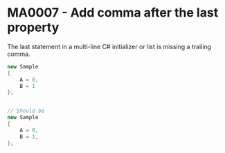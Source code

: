 # MA0007 - Add comma after the last property

The last statement in a multi-line C# initializer or list is missing a trailing comma.


````csharp
new Sample
{
    A = 0,
	B = 1
};


// Should be
new Sample
{
    A = 0,
	B = 1,
};
````
